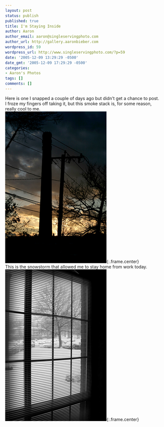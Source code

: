 ```yaml
---
layout: post
status: publish
published: true
title: I'm Staying Inside
author: Aaron
author_email: aaron@singleservingphoto.com
author_url: http://gallery.aaronbieber.com
wordpress_id: 59
wordpress_url: http://www.singleservingphoto.com/?p=59
date: '2005-12-09 13:29:29 -0500'
date_gmt: '2005-12-09 17:29:29 -0500'
categories:
- Aaron's Photos
tags: []
comments: []
---
```

Here is one I snapped a couple of days ago but didn't get a chance to
post. I froze my fingers off taking it, but this smoke stack is, for
some reason, really cool to me.\
 ![](/ssp/09dec05-01.jpg){:.frame.center}\
 This is the snowstorm that allowed me to stay home from work today.\
 ![](/ssp/09dec05-02.jpg){:.frame.center}
